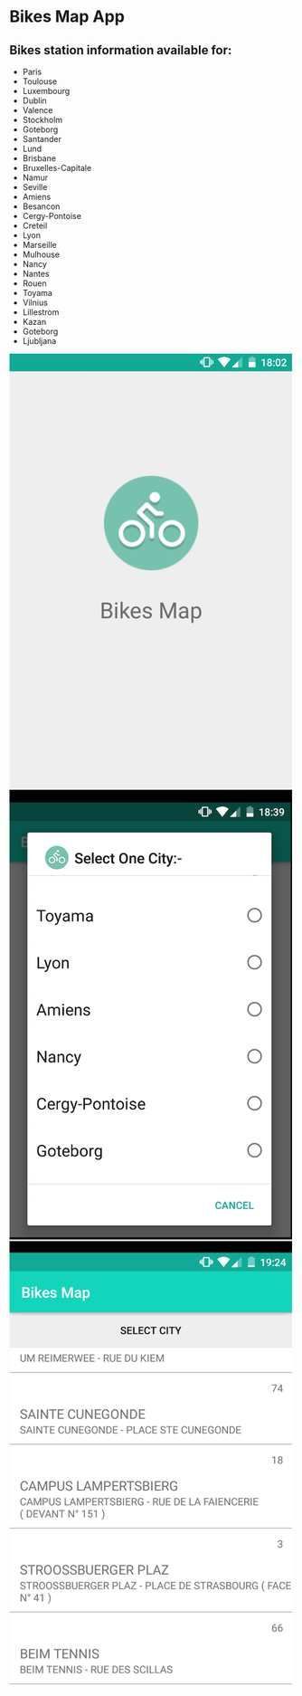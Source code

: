 # Bikes Map App

## Bikes station information available for:
- Paris
- Toulouse
- Luxembourg
- Dublin
- Valence
- Stockholm
- Goteborg
- Santander
- Lund
- Brisbane
- Bruxelles-Capitale
- Namur
- Seville
- Amiens
- Besancon
- Cergy-Pontoise
- Creteil
- Lyon
- Marseille
- Mulhouse
- Nancy
- Nantes
- Rouen
- Toyama
- Vilnius
- Lillestrom
- Kazan
- Goteborg
- Ljubljana

![Alt text](/screenImages/splashScreen.png?raw=true "Splash Screen")
![Alt text](/screenImages/selectcity.png?raw=true "Select Dialog")
![Alt text](/screenImages/results.png?raw=true "Results List")
